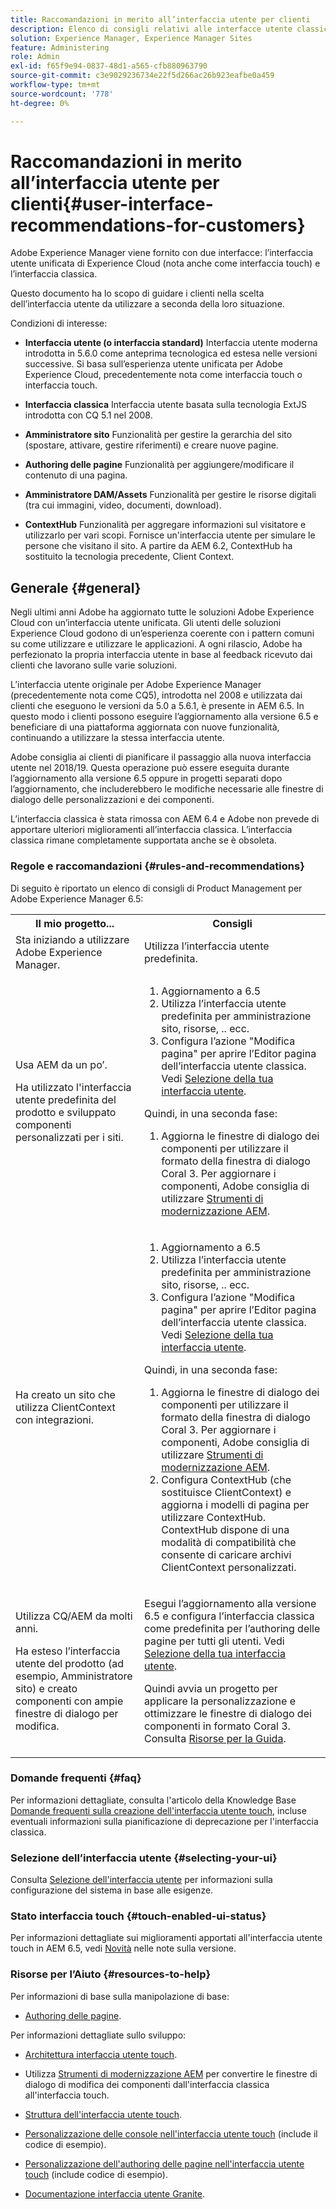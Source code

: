 ```yaml
---
title: Raccomandazioni in merito all’interfaccia utente per clienti
description: Elenco di consigli relativi alle interfacce utente classiche e ottimizzate per il tocco.
solution: Experience Manager, Experience Manager Sites
feature: Administering
role: Admin
exl-id: f65f9e94-0837-48d1-a565-cfb880963790
source-git-commit: c3e9029236734e22f5d266ac26b923eafbe0a459
workflow-type: tm+mt
source-wordcount: '778'
ht-degree: 0%

---
```


# Raccomandazioni in merito all’interfaccia utente per clienti{#user-interface-recommendations-for-customers}

Adobe Experience Manager viene fornito con due interfacce: l’interfaccia utente unificata di Experience Cloud (nota anche come interfaccia touch) e l’interfaccia classica.

Questo documento ha lo scopo di guidare i clienti nella scelta dell’interfaccia utente da utilizzare a seconda della loro situazione.

Condizioni di interesse:

* **Interfaccia utente (o interfaccia standard)**
Interfaccia utente moderna introdotta in 5.6.0 come anteprima tecnologica ed estesa nelle versioni successive. Si basa sull’esperienza utente unificata per Adobe Experience Cloud, precedentemente nota come interfaccia touch o interfaccia touch.

* **Interfaccia classica**
Interfaccia utente basata sulla tecnologia ExtJS introdotta con CQ 5.1 nel 2008.

* **Amministratore sito**
Funzionalità per gestire la gerarchia del sito (spostare, attivare, gestire riferimenti) e creare nuove pagine.

* **Authoring delle pagine**
Funzionalità per aggiungere/modificare il contenuto di una pagina.

* **Amministratore DAM/Assets**
Funzionalità per gestire le risorse digitali (tra cui immagini, video, documenti, download).

* **ContextHub**
Funzionalità per aggregare informazioni sul visitatore e utilizzarlo per vari scopi. Fornisce un&#39;interfaccia utente per simulare le persone che visitano il sito. A partire da AEM 6.2, ContextHub ha sostituito la tecnologia precedente, Client Context.

## Generale {#general}

Negli ultimi anni Adobe ha aggiornato tutte le soluzioni Adobe Experience Cloud con un’interfaccia utente unificata. Gli utenti delle soluzioni Experience Cloud godono di un’esperienza coerente con i pattern comuni su come utilizzare e utilizzare le applicazioni. A ogni rilascio, Adobe ha perfezionato la propria interfaccia utente in base al feedback ricevuto dai clienti che lavorano sulle varie soluzioni.

L’interfaccia utente originale per Adobe Experience Manager (precedentemente nota come CQ5), introdotta nel 2008 e utilizzata dai clienti che eseguono le versioni da 5.0 a 5.6.1, è presente in AEM 6.5. In questo modo i clienti possono eseguire l’aggiornamento alla versione 6.5 e beneficiare di una piattaforma aggiornata con nuove funzionalità, continuando a utilizzare la stessa interfaccia utente.

Adobe consiglia ai clienti di pianificare il passaggio alla nuova interfaccia utente nel 2018/19. Questa operazione può essere eseguita durante l’aggiornamento alla versione 6.5 oppure in progetti separati dopo l’aggiornamento, che includerebbero le modifiche necessarie alle finestre di dialogo delle personalizzazioni e dei componenti.

L’interfaccia classica è stata rimossa con AEM 6.4 e Adobe non prevede di apportare ulteriori miglioramenti all’interfaccia classica. L’interfaccia classica rimane completamente supportata anche se è obsoleta.

### Regole e raccomandazioni {#rules-and-recommendations}

Di seguito è riportato un elenco di consigli di Product Management per Adobe Experience Manager 6.5:

<table>
 <tbody>
  <tr>
   <th>Il mio progetto...</th>
   <th>Consigli</th>
  </tr>
  <tr>
   <td>Sta iniziando a utilizzare Adobe Experience Manager.</td>
   <td>Utilizza l’interfaccia utente predefinita.</td>
  </tr>
  <tr>
   <td><p>Usa AEM da un po’.</p> <p>Ha utilizzato l'interfaccia utente predefinita del prodotto e sviluppato componenti personalizzati per i siti.<br /> </p> </td>
   <td>
    <ol>
     <li>Aggiornamento a 6.5</li>
     <li>Utilizza l’interfaccia utente predefinita per amministrazione sito, risorse, .. ecc.<br /> </li>
     <li>Configura l’azione "Modifica pagina" per aprire l’Editor pagina dell’interfaccia utente classica. Vedi <a href="#selecting-your-ui">Selezione della tua interfaccia utente</a>.</li>
    </ol> <p>Quindi, in una seconda fase:</p>
    <ol>
     <li>Aggiorna le finestre di dialogo dei componenti per utilizzare il formato della finestra di dialogo Coral 3. Per aggiornare i componenti, Adobe consiglia di utilizzare <a href="/help/sites-developing/modernization-tools.md">Strumenti di modernizzazione AEM</a>.</li>
    </ol> </td>
  </tr>
  <tr>
   <td>Ha creato un sito che utilizza ClientContext con integrazioni.<br /> </td>
   <td>
    <ol>
     <li>Aggiornamento a 6.5</li>
     <li>Utilizza l’interfaccia utente predefinita per amministrazione sito, risorse, .. ecc.</li>
     <li>Configura l’azione "Modifica pagina" per aprire l’Editor pagina dell’interfaccia utente classica. Vedi <a href="#selecting-your-ui">Selezione della tua interfaccia utente</a>.</li>
    </ol> <p>Quindi, in una seconda fase:</p>
    <ol>
     <li>Aggiorna le finestre di dialogo dei componenti per utilizzare il formato della finestra di dialogo Coral 3. Per aggiornare i componenti, Adobe consiglia di utilizzare <a href="/help/sites-developing/modernization-tools.md">Strumenti di modernizzazione AEM</a>.</li>
     <li>Configura ContextHub (che sostituisce ClientContext) e aggiorna i modelli di pagina per utilizzare ContextHub. ContextHub dispone di una modalità di compatibilità che consente di caricare archivi ClientContext personalizzati.</li>
    </ol> </td>
  </tr>
  <tr>
   <td><p>Utilizza CQ/AEM da molti anni.</p> <p>Ha esteso l’interfaccia utente del prodotto (ad esempio, Amministratore sito) e creato componenti con ampie finestre di dialogo per modifica.</p> </td>
   <td><p>Esegui l’aggiornamento alla versione 6.5 e configura l’interfaccia classica come predefinita per l’authoring delle pagine per tutti gli utenti. Vedi <a href="#selecting-your-ui">Selezione della tua interfaccia utente</a>.</p> <p>Quindi avvia un progetto per applicare la personalizzazione e ottimizzare le finestre di dialogo dei componenti in formato Coral 3. Consulta <a href="#resources-to-help">Risorse per la Guida</a>.<br /> </p> </td>
  </tr>
 </tbody>
</table>

### Domande frequenti {#faq}

Per informazioni dettagliate, consulta l&#39;articolo della Knowledge Base [Domande frequenti sulla creazione dell&#39;interfaccia utente touch](https://helpx.adobe.com/experience-manager/kb/index/touchui_faq.html), incluse eventuali informazioni sulla pianificazione di deprecazione per l&#39;interfaccia classica.

### Selezione dell’interfaccia utente {#selecting-your-ui}

Consulta [Selezione dell&#39;interfaccia utente](/help/sites-authoring/select-ui.md) per informazioni sulla configurazione del sistema in base alle esigenze.

### Stato interfaccia touch {#touch-enabled-ui-status}

Per informazioni dettagliate sui miglioramenti apportati all&#39;interfaccia utente touch in AEM 6.5, vedi [Novità](/help/release-notes/release-notes.md#what-s-new) nelle note sulla versione.


### Risorse per l’Aiuto {#resources-to-help}

Per informazioni di base sulla manipolazione di base:

* [Authoring delle pagine](/help/sites-authoring/page-authoring.md).

Per informazioni dettagliate sullo sviluppo:

* [Architettura interfaccia utente touch](/help/sites-developing/touch-ui-concepts.md).
* Utilizza [Strumenti di modernizzazione AEM](/help/sites-developing/modernization-tools.md) per convertire le finestre di dialogo di modifica dei componenti dall&#39;interfaccia classica all&#39;interfaccia touch.

* [Struttura dell&#39;interfaccia utente touch](/help/sites-developing/touch-ui-structure.md).

* [Personalizzazione delle console nell&#39;interfaccia utente touch](/help/sites-developing/customizing-consoles-touch.md) (include il codice di esempio).

* [Personalizzazione dell&#39;authoring delle pagine nell&#39;interfaccia utente touch](/help/sites-developing/customizing-page-authoring-touch.md) (include codice di esempio).

* [Documentazione interfaccia utente Granite](https://developer.adobe.com/experience-manager/reference-materials/6-5/granite-ui/api/jcr_root/libs/granite/ui/index.html).
